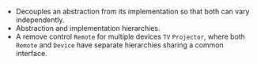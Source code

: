 - Decouples an abstraction from its implementation so that both can vary independently.
- Abstraction and implementation hierarchies.
- A remove control `Remote` for multiple devices `TV` `Projector`, where both `Remote` and `Device` have separate hierarchies sharing a common interface.